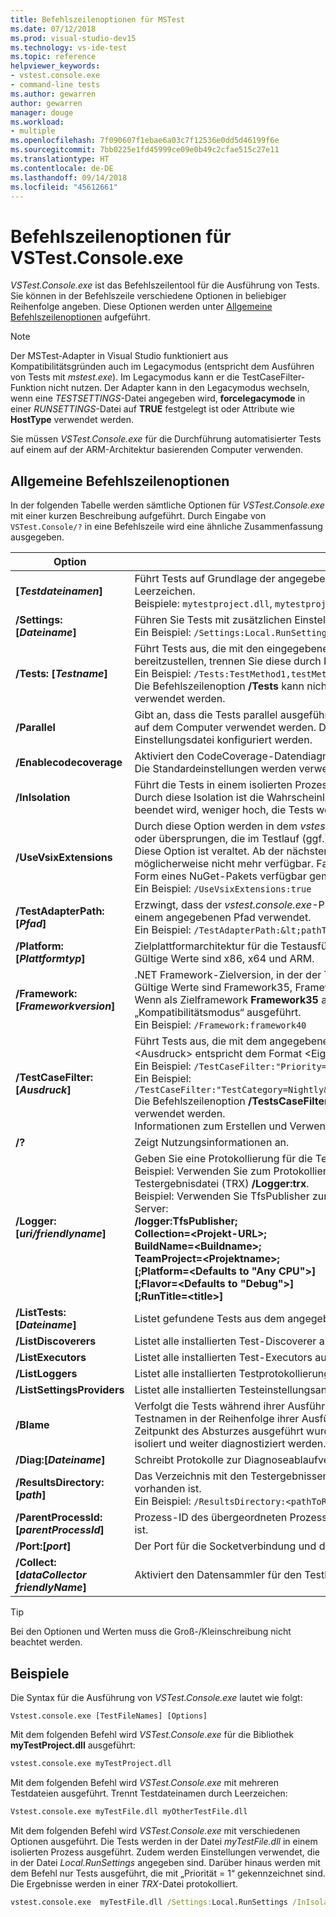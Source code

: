 ```yaml
---
title: Befehlszeilenoptionen für MSTest
ms.date: 07/12/2018
ms.prod: visual-studio-dev15
ms.technology: vs-ide-test
ms.topic: reference
helpviewer_keywords:
- vstest.console.exe
- command-line tests
ms.author: gewarren
author: gewarren
manager: douge
ms.workload:
- multiple
ms.openlocfilehash: 7f090607f1ebae6a03c7f12536e0dd5d46199f6e
ms.sourcegitcommit: 7bb0225e1fd45999ce09e0b49c2cfae515c27e11
ms.translationtype: HT
ms.contentlocale: de-DE
ms.lasthandoff: 09/14/2018
ms.locfileid: "45612661"
---
```

# <a name="vstestconsoleexe-command-line-options"></a>Befehlszeilenoptionen für VSTest.Console.exe

*VSTest.Console.exe* ist das Befehlszeilentool für die Ausführung von Tests. Sie können in der Befehlszeile verschiedene Optionen in beliebiger Reihenfolge angeben. Diese Optionen werden unter [Allgemeine Befehlszeilenoptionen](#general-command-line-options) aufgeführt.

> [!NOTE]
> Der MSTest-Adapter in Visual Studio funktioniert aus Kompatibilitätsgründen auch im Legacymodus (entspricht dem Ausführen von Tests mit *mstest.exe*). Im Legacymodus kann er die TestCaseFilter-Funktion nicht nutzen. Der Adapter kann in den Legacymodus wechseln, wenn eine *TESTSETTINGS*-Datei angegeben wird, **forcelegacymode** in einer *RUNSETTINGS*-Datei auf **TRUE** festgelegt ist oder Attribute wie **HostType** verwendet werden.
>
> Sie müssen *VSTest.Console.exe* für die Durchführung automatisierter Tests auf einem auf der ARM-Architektur basierenden Computer verwenden.

## <a name="general-command-line-options"></a>Allgemeine Befehlszeilenoptionen

In der folgenden Tabelle werden sämtliche Optionen für *VSTest.Console.exe* mit einer kurzen Beschreibung aufgeführt. Durch Eingabe von `VSTest.Console/?` in eine Befehlszeile wird eine ähnliche Zusammenfassung ausgegeben.

| Option | Beschreibung  |
|---|---|
|**[*Testdateinamen*]**|Führt Tests auf Grundlage der angegebenen Dateien aus. Trennt mehrere Testdateinamen durch Leerzeichen.<br />Beispiele: `mytestproject.dll`, `mytestproject.dll myothertestproject.exe`|
|**/Settings: [*Dateiname*]**|Führen Sie Tests mit zusätzlichen Einstellungen wie Datensammlern aus.<br />Ein Beispiel: `/Settings:Local.RunSettings`|
|**/Tests: [*Testname*]**|Führt Tests aus, die mit den eingegebenen Werten übereinstimmen. Um mehrere Werte bereitzustellen, trennen Sie diese durch Kommas.<br />Ein Beispiel: `/Tests:TestMethod1,testMethod2`<br />Die Befehlszeilenoption **/Tests** kann nicht zusammen mit der Befehlszeilenoption **/TestCaseFilter** verwendet werden.|
|**/Parallel**|Gibt an, dass die Tests parallel ausgeführt werden. Standardmäßig können alle verfügbaren Kerne auf dem Computer verwendet werden. Die Anzahl der zu verwendenden Kerne kann mithilfe einer Einstellungsdatei konfiguriert werden.|
|**/Enablecodecoverage**|Aktiviert den CodeCoverage-Datendiagnoseadapter im Testlauf.<br />Die Standardeinstellungen werden verwendet, wenn keine Einstellungsdatei angegeben wurde.|
|**/InIsolation**|Führt die Tests in einem isolierten Prozess aus.<br />Durch diese Isolation ist die Wahrscheinlichkeit, dass der *vstest.console.exe*-Prozess bei Testfehlern beendet wird, weniger hoch, die Tests werden jedoch möglicherweise langsamer ausgeführt.|
|**/UseVsixExtensions**|Durch diese Option werden in dem *vstest.console.exe*-Prozess die VSIX-Erweiterungen verwendet oder übersprungen, die im Testlauf (ggf.) installiert wurden.<br />Diese Option ist veraltet. Ab der nächsten Hauptversion von Visual Studio ist diese Option möglicherweise nicht mehr verfügbar. Fahren Sie mit der Verarbeitung der Erweiterungen fort, die in Form eines NuGet-Pakets verfügbar gemacht wurden.<br />Ein Beispiel: `/UseVsixExtensions:true`|
|**/TestAdapterPath:[*Pfad*]**|Erzwingt, dass der *vstest.console.exe*-Prozess im Testlauf (ggf.) benutzerdefinierte Testadapter aus einem angegebenen Pfad verwendet.<br />Ein Beispiel: `/TestAdapterPath:&lt;pathToCustomAdapters&gt;`|
|**/Platform:[*Plattformtyp*]**|Zielplattformarchitektur für die Testausführung.<br />Gültige Werte sind x86, x64 und ARM.|
|**/Framework: [*Frameworkversion*]**|.NET Framework-Zielversion, in der der Test ausgeführt wird.<br />Gültige Werte sind Framework35, Framework40, Framework45 und FrameworkUap10.<br />Wenn als Zielframework **Framework35** angegeben ist, werden die Tests in CLR 4.0 im „Kompatibilitätsmodus“ ausgeführt.<br />Ein Beispiel: `/Framework:framework40`|
|**/TestCaseFilter:[*Ausdruck*]**|Führt Tests aus, die mit dem angegebenen Ausdruck übereinstimmen.<br /><Ausdruck\> entspricht dem Format <Eigenschaft\>=<Wert\>[&#124;<Ausdruck\>].<br />Ein Beispiel: `/TestCaseFilter:"Priority=1"`<br />Ein Beispiel: `/TestCaseFilter:"TestCategory=Nightly&#124;FullyQualifiedName=Namespace.ClassName.MethodName"`<br />Die Befehlszeilenoption **/TestsCaseFilter** kann nicht zusammen mit der Befehlszeilenoption **/Tests** verwendet werden. <br />Informationen zum Erstellen und Verwenden von Ausdrücken finden Sie unter [TestCase-Filter](https://github.com/Microsoft/vstest-docs/blob/master/docs/filter.md).|
|**/?**|Zeigt Nutzungsinformationen an.|
|**/Logger:[*uri/friendlyname*]**|Geben Sie eine Protokollierung für die Testergebnisse an.<br />Beispiel: Verwenden Sie zum Protokollieren von Ergebnissen in einer Visual Studio-Testergebnisdatei (TRX) **/Logger:trx**.<br />Beispiel: Verwenden Sie TfsPublisher zum Veröffentlichen von Testergebnissen in Team Foundation Server:<br />**/logger:TfsPublisher;**<br />**Collection=<Projekt-URL\>;**<br />**BuildName=<Buildname\>;**<br />**TeamProject=<Projektname\>;**<br />**[;Platform=<Defaults to "Any CPU">]**<br />**[;Flavor=<Defaults to "Debug">]**<br />**[;RunTitle=<title\>]**|
|**/ListTests:[*Dateiname*]**|Listet gefundene Tests aus dem angegebenen Testcontainer auf.|
|**/ListDiscoverers**|Listet alle installierten Test-Discoverer auf.|
|**/ListExecutors**|Listet alle installierten Test-Executors auf.|
|**/ListLoggers**|Listet alle installierten Testprotokollierungen auf.|
|**/ListSettingsProviders**|Listet alle installierten Testeinstellungsanbieter auf.|
|**/Blame**|Verfolgt die Tests während ihrer Ausführung und verfolgt, ob der Test-Hostprozess abstürzt, gibt die Testnamen in der Reihenfolge ihrer Ausführung einschließlich des spezifischen Tests aus, der zum Zeitpunkt des Absturzes ausgeführt wurde. Durch diese Ausgabe kann der betreffende Test besser isoliert und weiter diagnostiziert werden. [Weitere Informationen](https://github.com/Microsoft/vstest-docs/blob/master/docs/extensions/blame-datacollector.md).|
|**/Diag:[*Dateiname*]**|Schreibt Protokolle zur Diagnoseablaufverfolgung für die angegebene Datei.|
|**/ResultsDirectory:[*path*]**|Das Verzeichnis mit den Testergebnissen wird am angegebenen Pfad erstellt, falls es noch nicht vorhanden ist.<br />Ein Beispiel: `/ResultsDirectory:<pathToResultsDirectory>`|
|**/ParentProcessId:[*parentProcessId*]**|Prozess-ID des übergeordneten Prozesses, der für den Start des aktuellen Prozesses verantwortlich ist.|
|**/Port:[*port*]**|Der Port für die Socketverbindung und den Empfang der Ereignismeldungen.|
|**/Collect:[*dataCollector friendlyName*]**|Aktiviert den Datensammler für den Testlauf. [Weitere Informationen](https://aka.ms/vstest-collect).|

> [!TIP]
> Bei den Optionen und Werten muss die Groß-/Kleinschreibung nicht beachtet werden.

## <a name="examples"></a>Beispiele

Die Syntax für die Ausführung von *VSTest.Console.exe* lautet wie folgt:

`Vstest.console.exe [TestFileNames] [Options]`

Mit dem folgenden Befehl wird *VSTest.Console.exe* für die Bibliothek **myTestProject.dll** ausgeführt:

```cmd
vstest.console.exe myTestProject.dll
```

Mit dem folgenden Befehl wird *VSTest.Console.exe* mit mehreren Testdateien ausgeführt. Trennt Testdateinamen durch Leerzeichen:

```cmd
Vstest.console.exe myTestFile.dll myOtherTestFile.dll
```

Mit dem folgenden Befehl wird *VSTest.Console.exe* mit verschiedenen Optionen ausgeführt. Die Tests werden in der Datei *myTestFile.dll* in einem isolierten Prozess ausgeführt. Zudem werden Einstellungen verwendet, die in der Datei *Local.RunSettings* angegeben sind. Darüber hinaus werden mit dem Befehl nur Tests ausgeführt, die mit „Priorität = 1“ gekennzeichnet sind. Die Ergebnisse werden in einer *TRX*-Datei protokolliert.

```cmd
vstest.console.exe  myTestFile.dll /Settings:Local.RunSettings /InIsolation /TestCaseFilter:"Priority=1" /Logger:trx
```
